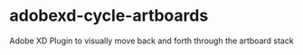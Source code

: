 # adobexd-cycle-artboards
Adobe XD Plugin to visually move back and forth through the artboard stack
